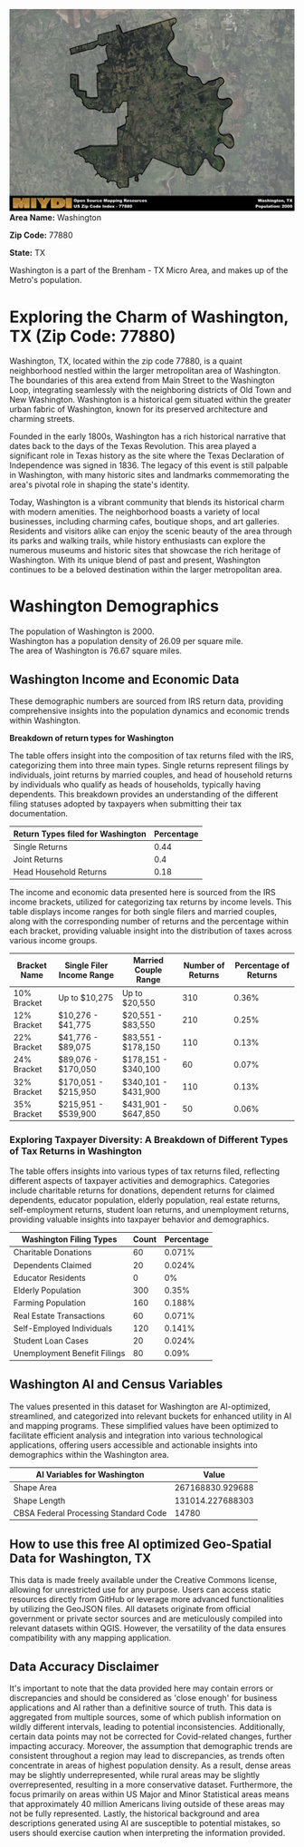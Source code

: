 ![Image Alt Text](../_images/77880.png)
**Area Name:** Washington

**Zip Code:** 77880

**State:** TX

Washington is a part of the Brenham - TX Micro Area, and makes up  of the Metro's population.  

# Exploring the Charm of Washington, TX (Zip Code: 77880)

Washington, TX, located within the zip code 77880, is a quaint neighborhood nestled within the larger metropolitan area of Washington. The boundaries of this area extend from Main Street to the Washington Loop, integrating seamlessly with the neighboring districts of Old Town and New Washington. Washington is a historical gem situated within the greater urban fabric of Washington, known for its preserved architecture and charming streets.

Founded in the early 1800s, Washington has a rich historical narrative that dates back to the days of the Texas Revolution. This area played a significant role in Texas history as the site where the Texas Declaration of Independence was signed in 1836. The legacy of this event is still palpable in Washington, with many historic sites and landmarks commemorating the area's pivotal role in shaping the state's identity.

Today, Washington is a vibrant community that blends its historical charm with modern amenities. The neighborhood boasts a variety of local businesses, including charming cafes, boutique shops, and art galleries. Residents and visitors alike can enjoy the scenic beauty of the area through its parks and walking trails, while history enthusiasts can explore the numerous museums and historic sites that showcase the rich heritage of Washington. With its unique blend of past and present, Washington continues to be a beloved destination within the larger metropolitan area.

# Washington Demographics

The population of Washington is 2000.  
Washington has a population density of 26.09 per square mile.  
The area of Washington is 76.67 square miles.  

## Washington Income and Economic Data

These demographic numbers are sourced from IRS return data, providing comprehensive insights into the population dynamics and economic trends within Washington.

**Breakdown of return types for Washington**

The table offers insight into the composition of tax returns filed with the IRS, categorizing them into three main types. Single returns represent filings by individuals, joint returns by married couples, and head of household returns by individuals who qualify as heads of households, typically having dependents. This breakdown provides an understanding of the different filing statuses adopted by taxpayers when submitting their tax documentation.

| Return Types filed for Washington                              | Percentage          |
|----------------------------------------------------------|---------------------|
| Single Returns                                            | 0.44 |
| Joint Returns                                             | 0.4 |
| Head Household Returns                                    | 0.18 |

The income and economic data presented here is sourced from the IRS income brackets, utilized for categorizing tax returns by income levels. This table displays income ranges for both single filers and married couples, along with the corresponding number of returns and the percentage within each bracket, providing valuable insight into the distribution of taxes across various income groups.

| Bracket Name       | Single Filer Income Range | Married Couple Range | Number of Returns | Percentage of Returns |
|--------------------|----------------------------|----------------------|-------------------|-----------------------|
| 10% Bracket        | Up to $10,275              | Up to $20,550        | 310 | 0.36% |
| 12% Bracket        | $10,276 - $41,775          | $20,551 - $83,550    | 210 | 0.25% |
| 22% Bracket        | $41,776 - $89,075          | $83,551 - $178,150   | 110 | 0.13% |
| 24% Bracket        | $89,076 - $170,050         | $178,151 - $340,100  | 60 | 0.07% |
| 32% Bracket        | $170,051 - $215,950        | $340,101 - $431,900  | 110 | 0.13% |
| 35% Bracket        | $215,951 - $539,900        | $431,901 - $647,850  | 50 | 0.06% |

### Exploring Taxpayer Diversity: A Breakdown of Different Types of Tax Returns in Washington

The table offers insights into various types of tax returns filed, reflecting different aspects of taxpayer activities and demographics. Categories include charitable returns for donations, dependent returns for claimed dependents, educator population, elderly population, real estate returns, self-employment returns, student loan returns, and unemployment returns, providing valuable insights into taxpayer behavior and demographics.

| Washington Filing Types                    | Count | Percentage |
|--------------------------------------|-------|------------|
| Charitable Donations                 | 60 | 0.071% |
| Dependents Claimed                   | 20 | 0.024% |
| Educator Residents                   | 0 | 0% |
| Elderly Population                   | 300 | 0.35% |
| Farming Population                   | 160 | 0.188% |
| Real Estate Transactions             | 60 | 0.071% |
| Self-Employed Individuals            | 120 | 0.141% |
| Student Loan Cases                   | 20 | 0.024% |
| Unemployment Benefit Filings         | 80 | 0.09% |

## Washington AI and Census Variables

The values presented in this dataset for Washington are AI-optimized, streamlined, and categorized into relevant buckets for enhanced utility in AI and mapping programs. These simplified values have been optimized to facilitate efficient analysis and integration into various technological applications, offering users accessible and actionable insights into demographics within the Washington area.

| AI Variables for Washington | Value |
|-------------|-------|
| Shape Area | 267168830.929688 |
| Shape Length | 131014.227688303 |
| CBSA Federal Processing Standard Code | 14780 |

## How to use this free AI optimized Geo-Spatial Data for Washington, TX

This data is made freely available under the Creative Commons license, allowing for unrestricted use for any purpose. Users can access static resources directly from GitHub or leverage more advanced functionalities by utilizing the GeoJSON files. All datasets originate from official government or private sector sources and are meticulously compiled into relevant datasets within QGIS. However, the versatility of the data ensures compatibility with any mapping application.

## Data Accuracy Disclaimer
It's important to note that the data provided here may contain errors or discrepancies and should be considered as 'close enough' for business applications and AI rather than a definitive source of truth. This data is aggregated from multiple sources, some of which publish information on wildly different intervals, leading to potential inconsistencies. Additionally, certain data points may not be corrected for Covid-related changes, further impacting accuracy. Moreover, the assumption that demographic trends are consistent throughout a region may lead to discrepancies, as trends often concentrate in areas of highest population density. As a result, dense areas may be slightly underrepresented, while rural areas may be slightly overrepresented, resulting in a more conservative dataset. Furthermore, the focus primarily on areas within US Major and Minor Statistical areas means that approximately 40 million Americans living outside of these areas may not be fully represented. Lastly, the historical background and area descriptions generated using AI are susceptible to potential mistakes, so users should exercise caution when interpreting the information provided.
